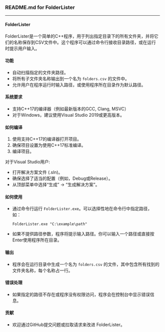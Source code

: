 ### README.md for FolderLister

---

#### FolderLister
FolderLister是一个简单的C++程序，用于列出指定目录下的所有文件夹，并将它们的名称保存到CSV文件中。这个程序可以通过命令行接收目录路径，或在运行时提示用户输入。

#### 功能
- 自动扫描指定的文件夹路径。
- 将所有子文件夹名称输出到一个名为 `folders.csv` 的文件中。
- 允许用户在程序运行时输入路径，或使用程序所在目录作为默认路径。

#### 系统要求
- 支持C++17的编译器（例如最新版本的GCC, Clang, MSVC）
- 对于Windows，建议使用Visual Studio 2019或更高版本。

#### 如何编译
1. 使用支持C++17的编译器打开项目。
2. 确保项目设置为使用C++17标准编译。
3. 编译项目。

对于Visual Studio用户:
- 打开解决方案文件 (.sln)。
- 确保选择了适当的配置（例如，Debug或Release）。
- 从顶部菜单中选择“生成” -> “生成解决方案”。

#### 如何使用
- 通过命令行运行 `FolderLister.exe`。可以选择性地在命令行中指定路径，如：
  ```
  FolderLister.exe "C:\example\path"
  ```
- 如果不提供路径参数，程序将提示输入路径。你可以输入一个路径或直接按Enter使用程序所在目录。

#### 输出
- 程序会在运行目录中生成一个名为 `folders.csv` 的文件，其中包含所有找到的文件夹名称，每个名称占一行。

#### 错误处理
- 如果指定的路径不存在或程序没有权限访问，程序会在控制台中显示错误信息。

#### 贡献
- 欢迎通过GitHub提交问题或拉取请求来改进 FolderLister。
